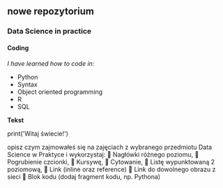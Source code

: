 ## nowe repozytorium

### Data Science in practice

#### Coding

_I have learned how to code in:_

* Python
 * Syntax
 * Object oriented programming
* R
* SQL

**Tekst**


print('Witaj świecie!')

opisz czym zajmowałeś się na zajęciach z wybranego przedmiotu Data Science w Praktyce i wykorzystaj:
 Nagłówki różnego poziomu,
 Pogrubienie czcionki,
 Kursywę,
 Cytowanie,
 Listę wypunktowaną 2 poziomową,
 Link (inline oraz reference)
 Link do dowolnego obrazu z sieci
 Blok kodu (dodaj fragment kodu, np. Pythona)
